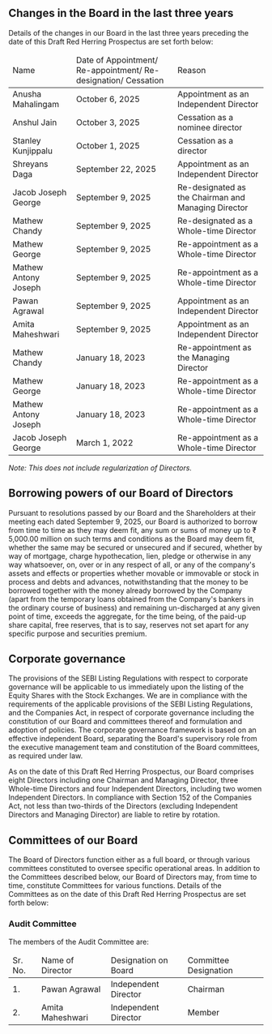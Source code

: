 ## Changes in the Board in the last three years

Details of the changes in our Board in the last three years preceding the date of this Draft Red Herring Prospectus are set forth below:

<table><thead><tr><td>Name</td><td>Date of Appointment/ Re-appointment/ Re-designation/ Cessation</td><td>Reason</td></tr></thead><tbody><tr><td>Anusha Mahalingam</td><td>October 6, 2025</td><td>Appointment as an Independent Director</td></tr><tr><td>Anshul Jain</td><td>October 3, 2025</td><td>Cessation as a nominee director</td></tr><tr><td>Stanley Kunjippalu</td><td>October 1, 2025</td><td>Cessation as a director</td></tr><tr><td>Shreyans Daga</td><td>September 22, 2025</td><td>Appointment as an Independent Director</td></tr><tr><td>Jacob Joseph George</td><td>September 9, 2025</td><td>Re-designated as the Chairman and Managing Director</td></tr><tr><td>Mathew Chandy</td><td>September 9, 2025</td><td>Re-designated as a Whole-time Director</td></tr><tr><td>Mathew George</td><td>September 9, 2025</td><td>Re-appointment as a Whole-time Director</td></tr><tr><td>Mathew Antony Joseph</td><td>September 9, 2025</td><td>Re-appointment as a Whole-time Director</td></tr><tr><td>Pawan Agrawal</td><td>September 9, 2025</td><td>Appointment as an Independent Director</td></tr><tr><td>Amita Maheshwari</td><td>September 9, 2025</td><td>Appointment as an Independent Director</td></tr><tr><td>Mathew Chandy</td><td>January 18, 2023</td><td>Re-appointment as the Managing Director</td></tr><tr><td>Mathew George</td><td>January 18, 2023</td><td>Re-appointment as a Whole-time Director</td></tr><tr><td>Mathew Antony Joseph</td><td>January 18, 2023</td><td>Re-appointment as a Whole-time Director</td></tr><tr><td>Jacob Joseph George</td><td>March 1, 2022</td><td>Re-appointment as a Whole-time Director</td></tr></tbody></table>

*Note: This does not include regularization of Directors.*

## Borrowing powers of our Board of Directors

Pursuant to resolutions passed by our Board and the Shareholders at their meeting each dated September 9, 2025, our Board is authorized to borrow from time to time as they may deem fit, any sum or sums of money up to ₹ 5,000.00 million on such terms and conditions as the Board may deem fit, whether the same may be secured or unsecured and if secured, whether by way of mortgage, charge hypothecation, lien, pledge or otherwise in any way whatsoever, on, over or in any respect of all, or any of the company's assets and effects or properties whether movable or immovable or stock in process and debts and advances, notwithstanding that the money to be borrowed together with the money already borrowed by the Company (apart from the temporary loans obtained from the Company's bankers in the ordinary course of business) and remaining un-discharged at any given point of time, exceeds the aggregate, for the time being, of the paid-up share capital, free reserves, that is to say, reserves not set apart for any specific purpose and securities premium.

## Corporate governance

The provisions of the SEBI Listing Regulations with respect to corporate governance will be applicable to us immediately upon the listing of the Equity Shares with the Stock Exchanges. We are in compliance with the requirements of the applicable provisions of the SEBI Listing Regulations, and the Companies Act, in respect of corporate governance including the constitution of our Board and committees thereof and formulation and adoption of policies. The corporate governance framework is based on an effective independent Board, separating the Board's supervisory role from the executive management team and constitution of the Board committees, as required under law.

As on the date of this Draft Red Herring Prospectus, our Board comprises eight Directors including one Chairman and Managing Director, three Whole-time Directors and four Independent Directors, including two women Independent Directors. In compliance with Section 152 of the Companies Act, not less than two-thirds of the Directors (excluding Independent Directors and Managing Director) are liable to retire by rotation.

## Committees of our Board

The Board of Directors function either as a full board, or through various committees constituted to oversee specific operational areas. In addition to the Committees described below, our Board of Directors may, from time to time, constitute Committees for various functions. Details of the Committees as on the date of this Draft Red Herring Prospectus are set forth below:

### Audit Committee

The members of the Audit Committee are:

<table><thead><tr><td>Sr. No.</td><td>Name of Director</td><td>Designation on Board</td><td>Committee Designation</td></tr></thead><tbody><tr><td>1.</td><td>Pawan Agrawal</td><td>Independent Director</td><td>Chairman</td></tr><tr><td>2.</td><td>Amita Maheshwari</td><td>Independent Director</td><td>Member</td></tr></tbody></table>